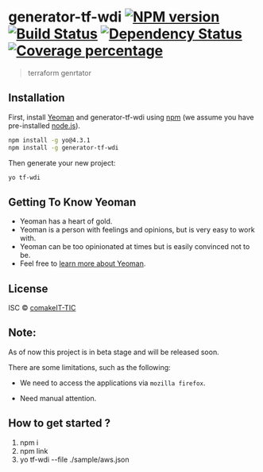 # generator-tf-wdi [![NPM version][npm-image]][npm-url] [![Build Status][travis-image]][travis-url] [![Dependency Status][daviddm-image]][daviddm-url] [![Coverage percentage][coveralls-image]][coveralls-url]

> terraform genrtator

## Installation

First, install [Yeoman](http://yeoman.io) and generator-tf-wdi using [npm](https://www.npmjs.com/) (we assume you have pre-installed [node.js](https://nodejs.org/)).

```bash
npm install -g yo@4.3.1
npm install -g generator-tf-wdi
```

Then generate your new project:

```bash
yo tf-wdi
```

## Getting To Know Yeoman

- Yeoman has a heart of gold.
- Yeoman is a person with feelings and opinions, but is very easy to work with.
- Yeoman can be too opinionated at times but is easily convinced not to be.
- Feel free to [learn more about Yeoman](http://yeoman.io/).

## License

ISC © [comakeIT-TIC](https://github.com/coMakeIT-TIC/generator-tf-wdi/)

[npm-image]: https://badge.fury.io/js/generator-tf-wdi.svg
[npm-url]: https://npmjs.org/package/generator-tf-wdi
[travis-image]: https://travis-ci.com/comakeIT-TIC/generator-tf-wdi.svg?branch=master
[travis-url]: https://travis-ci.com/comakeIT-TIC/generator-tf-wdi
[daviddm-image]: https://david-dm.org/comakeIT-TIC/generator-tf-wdi.svg?theme=shields.io
[daviddm-url]: https://david-dm.org/comakeIT-TIC/generator-tf-wdi
[coveralls-image]: https://coveralls.io/repos/comakeIT-TIC/generator-tf-wdi/badge.svg
[coveralls-url]: https://coveralls.io/r/comakeIT-TIC/generator-tf-wdi

## Note:

As of now this project is in beta stage and will be released soon.

There are some limitations, such as the following:

- We need to access the applications via `mozilla firefox`.

- Need manual attention.

## How to get started ?

1. npm i 
2. npm link 
3. yo tf-wdi --file ./sample/aws.json 